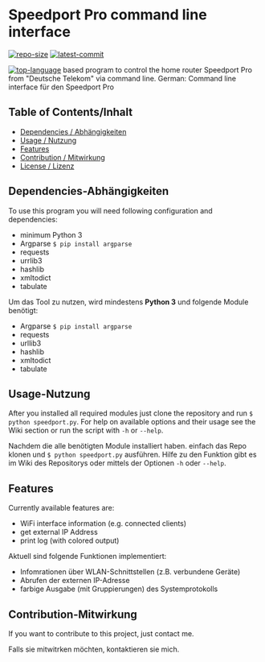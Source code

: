 # Speedport Pro command line interface

[![repo-size](https://img.shields.io/github/repo-size/tb1402/speedport_pro_cli?color=red)](https://github.com/tb1402/speedport_pro_cli/)
[![latest-commit](https://img.shields.io/github/last-commit/tb1402/speedport_pro_cli?color=red)](https://github.com/tb1402/speedport_pro_cli/)

[![top-language](https://img.shields.io/github/languages/top/tb1402/speedport_pro_cli?color=red)](https://github.com/tb1402/speedport_pro_cli/) based program to control the home router Speedport Pro from "Deutsche Telekom" via command line.
German: Command line interface für den Speedport Pro

## Table of Contents/Inhalt
- [Dependencies / Abhängigkeiten](#dependencies-abhängigkeiten)
- [Usage / Nutzung](#usage-nutzung)
- [Features](#features)
- [Contribution / Mitwirkung](#contribution-mitwirkung)
- [License / Lizenz](LICENSE)

## Dependencies-Abhängigkeiten
To use this program you will need following configuration and dependencies:
- minimum Python 3
- Argparse `$ pip install argparse`
- requests
- urrlib3
- hashlib
- xmltodict
- tabulate

Um das Tool zu nutzen, wird mindestens **Python 3** und folgende Module benötigt:
- Argparse `$ pip install argparse`
- requests
- urllib3
- hashlib
- xmltodict
- tabulate

## Usage-Nutzung
After you installed all required modules just clone the repository and run `$ python speedport.py`.
For help on available options and their usage see the Wiki section or run the script with `-h` or `--help`.

Nachdem die alle benötigten Module installiert haben. einfach das Repo klonen und `$ python speedport.py` ausführen.
Hilfe zu den Funktion gibt es im Wiki des Repositorys oder mittels der Optionen `-h` oder `--help`.

## Features
Currently available features are:
- WiFi interface information (e.g. connected clients)
- get external IP Address
- print log (with colored output)

Aktuell sind folgende Funktionen implementiert:
- Infomrationen über WLAN-Schnittstellen (z.B. verbundene Geräte)
- Abrufen der externen IP-Adresse
- farbige Ausgabe (mit Gruppierungen) des Systemprotokolls

## Contribution-Mitwirkung
If you want to contribute to this project, just contact me.

Falls sie mitwitrken möchten, kontaktieren sie mich.
